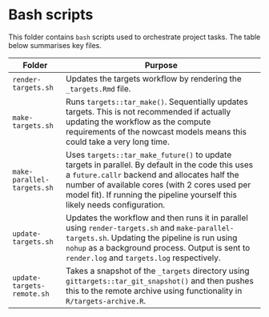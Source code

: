 # Bash scripts

This folder contains `bash` scripts used to orchestrate project tasks. The table below summarises key files.



Folder | Purpose
---|---
`render-targets.sh` | Updates the targets workflow by rendering the `_targets.Rmd` file.
`make-targets.sh` | Runs `targets::tar_make()`. Sequentially updates targets. This is not recommended if actually updating the workflow as the compute requirements of the nowcast models means this could take a very long time.
`make-parallel-targets.sh` | Uses `targets::tar_make_future()` to update targets in parallel. By default in the code this uses a `future.callr` backend and allocates half the number of available cores (with 2 cores used per model fit). If running the pipeline yourself this likely needs configuration.
`update-targets.sh` | Updates the workflow and then runs it in parallel using `render-targets.sh` and `make-parallel-targets.sh`. Updating the pipeline is run using `nohup` as a background process. Output is sent to `render.log` and `targets.log` respectively.
`update-targets-remote.sh` | Takes a snapshot of the `_targets` directory using `gittargets::tar_git_snapshot()` and then pushes this to the remote archive using functionality in `R/targets-archive.R`.
